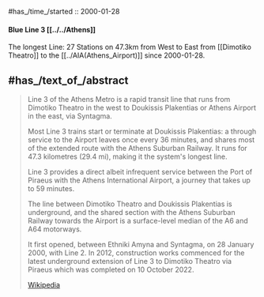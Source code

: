 
#has_/time_/started :: 2000-01-28 

#### Blue Line 3 [[../../Athens]]  

The longest Line: 
27 Stations on 47.3km from West to East from [[Dimotiko Theatro]]  to the [[../AIA(Athens_Airport)]] since 2000-01-28. 


## #has_/text_of_/abstract 

> Line 3 of the Athens Metro is a rapid transit line that runs 
> from Dimotiko Theatro in the west to Doukissis Plakentias or Athens Airport in the east, via Syntagma. 
> 
> Most Line 3 trains start or terminate at Doukissis Plakentias: 
> a through service to the Airport leaves once every 36 minutes, 
> and shares most of the extended route with the Athens Suburban Railway. 
> It runs for 47.3 kilometres (29.4 mi), making it the system's longest line.
>
> Line 3 provides a direct albeit infrequent service 
> between the Port of Piraeus with the Athens International Airport, 
> a journey that takes up to 59 minutes. 
> 
> The line between Dimotiko Theatro and Doukissis Plakentias is underground, 
> and the shared section with the Athens Suburban Railway 
> towards the Airport is a surface-level median of the A6 and A64 motorways.
>
> It first opened, between Ethniki Amyna and Syntagma, on 28 January 2000, with Line 2. 
> In 2012, construction works commenced for the latest underground extension of Line 3 
> to Dimotiko Theatro via Piraeus which was completed on 10 October 2022.
>
> [Wikipedia](https://en.wikipedia.org/wiki/Line%203%20(Athens%20Metro))


